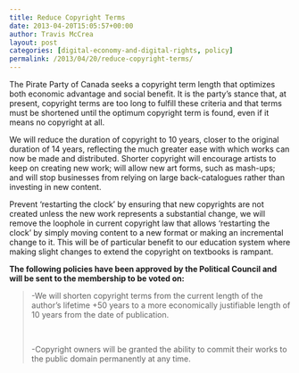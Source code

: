 ```yaml
---
title: Reduce Copyright Terms
date: 2013-04-20T15:05:57+00:00
author: Travis McCrea
layout: post
categories: [digital-economy-and-digital-rights, policy]
permalink: /2013/04/20/reduce-copyright-terms/
---
```

The Pirate Party of Canada seeks a copyright term length that optimizes both economic advantage and social benefit. It is the party&#8217;s stance that, at present, copyright terms are too long to fulfill these criteria and that terms must be shortened until the optimum copyright term is found, even if it means no copyright at all.

We will reduce the duration of copyright to 10 years, closer to the original duration of 14 years, reflecting the much greater ease with which works can now be made and distributed. Shorter copyright will encourage artists to keep on creating new work; will allow new art forms, such as mash-ups; and will stop businesses from relying on large back-catalogues rather than investing in new content.

Prevent &#8216;restarting the clock&#8217; by ensuring that new copyrights are not created unless the new work represents a substantial change, we will remove the loophole in current copyright law that allows &#8216;restarting the clock&#8217; by simply moving content to a new format or making an incremental change to it. This will be of particular benefit to our education system where making slight changes to extend the copyright on textbooks is rampant.

**The following policies have been approved by the Political Council and will be sent to the membership to be voted on:**

> -We will shorten copyright terms from the current length of the author&#8217;s lifetime +50 years to a more economically justifiable length of 10 years from the date of publication.
> 
> &nbsp;
> 
> -Copyright owners will be granted the ability to commit their works to the public domain permanently at any time.